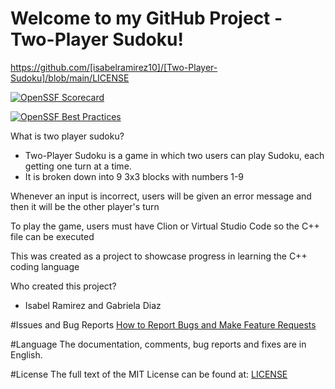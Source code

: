 # Welcome to my GitHub Project - Two-Player Sudoku!
https://github.com/[isabelramirez10]/[Two-Player-Sudoku]/blob/main/LICENSE

[![OpenSSF Scorecard](https://api.scorecard.dev/projects/github.com/isabelramirez10/Two-Player-Sudoku/badge)](https://scorecard.dev/viewer/?uri=github.com/isabelramirez10/Two-Player-Sudoku)

[![OpenSSF Best Practices](https://api.bestpractice.dev/projects/github.com/isabelramirez10/Two-Player-Sudoku/badge)](https://bestpractice.dev/viewer/?uri=github.com/isabelramirez10/Two-Player-Sudoku)

What is two player sudoku?
- Two-Player Sudoku is a game in which two users can play Sudoku, each getting one turn at a time.
- It is broken down into 9 3x3 blocks with numbers 1-9 

Whenever an input is incorrect, users will be given an error message and then it will be the other player's turn 

To play the game, users must have Clion or Virtual Studio Code so the C++ file can be executed

This was created as a project to showcase progress in learning the C++ coding language

 Who created this project?
 - Isabel Ramirez and Gabriela Diaz

#Issues and Bug Reports
[How to Report Bugs and Make Feature Requests](https://github.com/opennebula/one/wiki/How-to-Report-Bugs-and-Make-Feature-Requests#ReportBug)

#Language
The documentation, comments, bug reports and fixes are in English.

#License
The full text of the MIT License can be found at: [LICENSE](https://github.com/isabelramirez10/Two-Player-Sudoku/blob/main/LICENSE)
